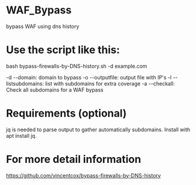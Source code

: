# WAF_Bypass
bypass WAF using dns history 
# Use the script like this:

bash bypass-firewalls-by-DNS-history.sh -d example.com

-d --domain: domain to bypass
-o --outputfile: output file with IP's
-l --listsubdomains: list with subdomains for extra coverage
-a --checkall: Check all subdomains for a WAF bypass

# Requirements (optional)
jq is needed to parse output to gather automatically subdomains. Install with apt install jq.

# For more detail information
https://github.com/vincentcox/bypass-firewalls-by-DNS-history
